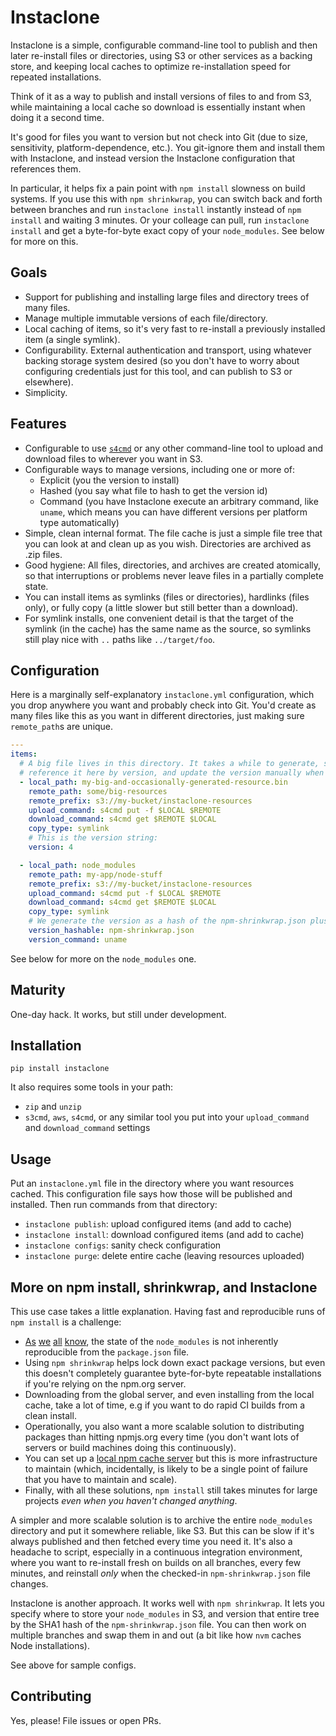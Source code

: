 # Instaclone

Instaclone is a simple, configurable command-line tool to publish and then later re-install files or directories, using S3 or other services as a backing store, and keeping local caches to optimize re-installation speed for repeated installations.

Think of it as a way to publish and install versions of files to and from S3, while maintaining a local cache so download is essentially instant when doing it a second time.

It's good for files you want to version but not check into Git (due to size, sensitivity, platform-dependence, etc.). You git-ignore them and install them with Instaclone, and instead version the Instaclone configuration that references them.

In particular, it helps fix a pain point with `npm install` slowness on build systems. If you use this with `npm shrinkwrap`, you can switch back and forth between branches and run `instaclone install` instantly instead of `npm install` and waiting 3 minutes. Or your colleage can pull, run `instaclone install` and get a byte-for-byte exact copy of your `node_modules`. See below for more on this.

## Goals

- Support for publishing and installing large files and directory trees of many files.
- Manage multiple immutable versions of each file/directory.
- Local caching of items, so it's very fast to re-install a previously installed item (a single symlink).
- Configurability. External authentication and transport, using whatever backing storage system desired (so you don't have to worry about configuring credentials just for this tool, and can publish to S3 or elsewhere).
- Simplicity.

## Features

- Configurable to use [`s4cmd`](https://github.com/bloomreach/s4cmd) or any other command-line tool to upload and download files to wherever you want in S3.
- Configurable ways to manage versions, including one or more of:
  - Explicit (you the version to install)
  - Hashed (you say what file to hash to get the version id)
  - Command (you have Instaclone execute an arbitrary command, like `uname`, which means you can have different versions per platform type automatically)
- Simple, clean internal format. The file cache is just a simple file tree that you can look at and clean up as you wish. Directories are archived as .zip files.
- Good hygiene: All files, directories, and archives are created atomically, so that interruptions or problems never leave files in a partially complete state.
- You can install items as symlinks (files or directories), hardlinks (files only), or fully copy (a little slower but still better than a download).
- For symlink installs, one convenient detail is that the target of the symlink (in the cache) has the same name as the source, so symlinks still play nice with `..` paths like `../target/foo`.

## Configuration

Here is a marginally self-explanatory `instaclone.yml` configuration, which you drop
anywhere you want and probably check into Git. You'd create as many files like this as
you want in different directories, just making sure `remote_path`s are unique.

```yml
---
items:
  # A big file lives in this directory. It takes a while to generate, so we're going to
  # reference it here by version, and update the version manually when we regenerate.
  - local_path: my-big-and-occasionally-generated-resource.bin
    remote_path: some/big-resources
    remote_prefix: s3://my-bucket/instaclone-resources
    upload_command: s4cmd put -f $LOCAL $REMOTE
    download_command: s4cmd get $REMOTE $LOCAL
    copy_type: symlink
    # This is the version string:
    version: 4

  - local_path: node_modules
    remote_path: my-app/node-stuff
    remote_prefix: s3://my-bucket/instaclone-resources
    upload_command: s4cmd put -f $LOCAL $REMOTE
    download_command: s4cmd get $REMOTE $LOCAL
    copy_type: symlink
    # We generate the version as a hash of the npm-shrinkwrap.json plus the architecture we're on:
    version_hashable: npm-shrinkwrap.json
    version_command: uname
```

See below for more on the `node_modules` one.

## Maturity

One-day hack. It works, but still under development.

## Installation

```
pip install instaclone
```

It also requires some tools in your path:

- `zip` and `unzip`
- `s3cmd`, `aws`, `s4cmd`, or any similar tool you put into your
  `upload_command` and `download_command` settings

## Usage

Put an `instaclone.yml` file in the directory where you want resources cached. This configuration file says how those will be published and installed. Then run commands from that directory:

- `instaclone publish`: upload configured items (and add to cache)
- `instaclone install`: download configured items (and add to cache)
- `instaclone configs`: sanity check configuration
- `instaclone purge`: delete entire cache (leaving resources uploaded)

## More on npm install, shrinkwrap, and Instaclone

This use case takes a little explanation. Having fast and reproducible runs of `npm install` is a challenge:

- [As](https://docs.npmjs.com/cli/shrinkwrap)
  [we](http://blog.nodejs.org/2012/02/27/managing-node-js-dependencies-with-shrinkwrap/)
  [all](http://javascript.tutorialhorizon.com/2015/03/21/what-is-npm-shrinkwrap-and-when-is-it-needed/)
  [know](http://tilomitra.com/why-you-should-use-npm-shrinkwrap/),
  the state of the `node_modules` is not inherently reproducible from the `package.json` file.
- Using `npm shrinkwrap` helps lock down exact package versions, but even this doesn't completely guarantee byte-for-byte repeatable installations if you're relying on the npm.org server.
- Downloading from the global server, and even installing from the local cache, take a lot of time, e.g if you want to do rapid CI builds from a clean install.
- Operationally, you also want a more scalable solution to distributing packages than hitting npmjs.org every time (you don't want lots of servers or build machines doing this continuously).
- You can set up a [local npm cache server](https://github.com/mixu/npm_lazy) but this is more infrastructure to maintain (which, incidentally, is likely to be a single point of failure that you have to maintain and scale).
- Finally, with all these solutions, `npm install` still takes minutes for large projects *even when you haven't changed anything*.

A simpler and more scalable solution is to archive the entire `node_modules` directory and put it somewhere reliable, like S3. But this can be slow if it's always published and then fetched every time you need it. It's also a headache to script, especially in a continuous integration environment, where you want to re-install fresh on builds on all branches, every few minutes, and reinstall *only* when the checked-in `npm-shrinkwrap.json` file changes.

Instaclone is another approach. It works well with `npm shrinkwrap`. It lets you specify where to store your `node_modules` in S3, and version that entire tree by the SHA1 hash of the `npm-shrinkwrap.json` file. You can then work on multiple branches and swap them in and out (a bit like how `nvm` caches Node installations).

See above for sample configs.

## Contributing

Yes, please! File issues or open PRs.
